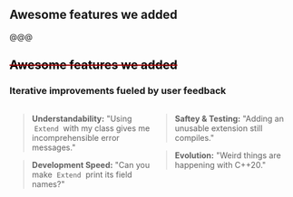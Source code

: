 ## Awesome features we added

@@@

## <span style="color:#a00000;text-decoration:line-through"><span style="color:black">Awesome features we added</span></span>
### <span class="edited_title">Iterative improvements fueled by user feedback</span>

<div>
<div style="width:50%; float:left">

> **Understandability:**
> "Using &nbsp;`Extend`&nbsp; with my class gives me incomprehensible error messages."
<!-- .element class="fragment blockquote1" data-fragment-index="1" style="font-size:16pt !important; width:90%" -->

> **Development Speed:**
> "Can you make &nbsp;`Extend`&nbsp; print its field names?"
<!-- .element class="fragment blockquote2" data-fragment-index="3"  style="font-size:16pt !important; width:90%"-->

</div>
<div style="width:50%; float:right">

> **Saftey & Testing:**
> "Adding an unusable extension still compiles."
<!-- .element class="fragment blockquote2" data-fragment-index="2" style="font-size:16pt !important; width:90%"-->

> **Evolution:**
> "Weird things are happening with C++20."
<!-- .element class="fragment blockquote1" data-fragment-index="4" style="font-size:16pt !important; width:90%"-->


</div>
</div>
